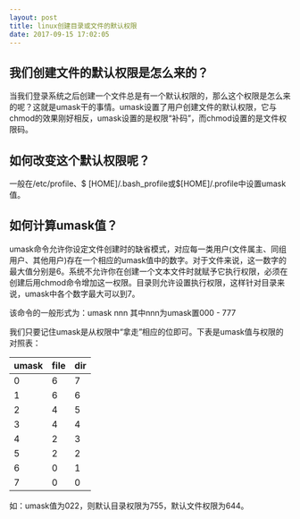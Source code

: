 ```yaml
---
layout: post
title: linux创建目录或文件的默认权限
date: 2017-09-15 17:02:05
---
```

我们创建文件的默认权限是怎么来的？
---------------
当我们登录系统之后创建一个文件总是有一个默认权限的，那么这个权限是怎么来的呢？这就是umask干的事情。umask设置了用户创建文件的默认权限，它与chmod的效果刚好相反，umask设置的是权限“补码”，而chmod设置的是文件权限码。

如何改变这个默认权限呢？ 
--------------- 
一般在/etc/profile、$ [HOME]/.bash_profile或$[HOME]/.profile中设置umask值。

如何计算umask值？
---------------

umask命令允许你设定文件创建时的缺省模式，对应每一类用户(文件属主、同组用户、其他用户)存在一个相应的umask值中的数字。对于文件来说，这一数字的最大值分别是6。系统不允许你在创建一个文本文件时就赋予它执行权限，必须在创建后用chmod命令增加这一权限。目录则允许设置执行权限，这样针对目录来说，umask中各个数字最大可以到7。

该命令的一般形式为：umask nnn
其中nnn为umask置000 - 777

我们只要记住umask是从权限中“拿走”相应的位即可。下表是umask值与权限的对照表：

|umask   |file   |dir   |
|--------|-------|------|
|0       |6      |7     |
|1       |6      |6     |
|2       |4      |5     |
|3       |4      |4     |
|4       |2      |3     |
|5       |2      |2     |
|6       |0      |1     |
|7       |0      |0     |

如：umask值为022，则默认目录权限为755，默认文件权限为644。
